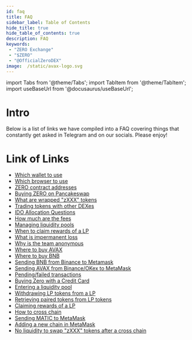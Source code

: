 ```yaml
---
id: faq
title: FAQ
sidebar_label: Table of Contents
hide_title: true
hide_table_of_contents: true
description: FAQ
keywords:
 - "ZERO Exchange"
 - "$ZERO"
 - "@OfficialZeroDEX"
image:  /static/avax-logo.svg
---
```


import Tabs from '@theme/Tabs';
import TabItem from '@theme/TabItem';
import useBaseUrl from '@docusaurus/useBaseUrl';

# Intro
Below is a list of links we have compiled into a FAQ covering things that constantly get asked in Telegram and on our socials. Please enjoy!

# Link of Links

* [Which wallet to use](faq/faq001.md)  
* [Which browser to use](faq/faq002.md)  
* [ZERO contract addresses](faq/faq003.md)  
* [Buying ZERO on Pancakeswap](faq/faq004.md)  
* [What are wrapped "zXXX" tokens](faq/faq005.md)  
* [Trading tokens with other DEXes](faq/faq006.md)  
* [IDO Allocation Questions](faq/faq007.md)  
* [How much are the fees](faq/faq008.md)  
* [Managing liquidity pools](faq/faq009.md)  
* [When to claim rewards of a LP](faq/faq010.md)  
* [What is impermanent loss](faq/faq011.md)  
* [Why is the team anonymous](faq/faq012.md)  
* [Where to buy AVAX](faq/faq013.md)  
* [Where to buy BNB](faq/faq014.md)  
* [Sending BNB from Binance to Metamask](faq/faq015.md)  
* [Sending AVAX from Binance/OKex to MetaMask](faq/faq016.md)  
* [Pending/failed transactions](faq/faq017.md)  
* [Buying Zero with a Credit Card](faq/faq018.md)  
* [Entering a liquidity pool](faq/faq019.md)  
* [Withdrawing LP tokens from a LP](faq/faq020.md)  
* [Retrieving paired tokens from LP tokens](faq/faq021.md)  
* [Claiming rewards of a LP](faq/faq022.md)  
* [How to cross chain](faq/faq023.md)  
* [Sending MATIC to MetaMask](faq/faq024.md)  
* [Adding a new chain in MetaMask](faq/faq025.md) 
* [No liquidity to swap "zXXX" tokens after a cross chain](faq/faq026.md) 
